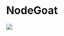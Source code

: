 # NodeGoat

![](https://github.com/CheckmarxDev/NodeGoat-test/workflows/cx/badge.svg?event=pull_request)
